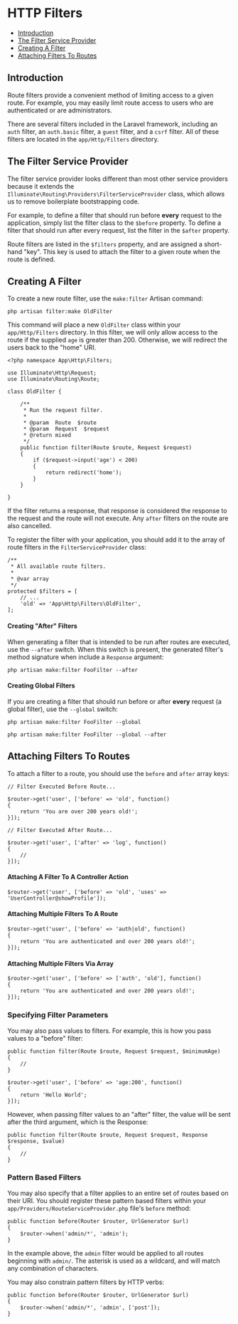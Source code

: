 # HTTP Filters

- [Introduction](#introduction)
- [The Filter Service Provider](#the-filter-service-provider)
- [Creating A Filter](#creating-a-filter)
- [Attaching Filters To Routes](#attaching-filters-to-routes)

<a name="introduction"></a>
## Introduction

Route filters provide a convenient method of limiting access to a given route. For example, you may easily limit route access to users who are authenticated or are administrators.

There are several filters included in the Laravel framework, including an `auth` filter, an `auth.basic` filter, a `guest` filter, and a `csrf` filter. All of these filters are located in the `app/Http/Filters` directory.

<a name="the-filter-service-provider"></a>
## The Filter Service Provider

The filter service provider looks different than most other service providers because it extends the `Illuminate\Routing\Providers\FilterServiceProvider` class, which allows us to remove boilerplate bootstrapping code.

For example, to define a filter that should run before **every** request to the application, simply list the filter class to the `$before` property. To define a filter that should run after every request, list the filter in the `$after` property.

Route filters are listed in the `$filters` property, and are assigned a short-hand "key". This key is used to attach the filter to a given route when the route is defined.

<a name="creating-a-filter"></a>
## Creating A Filter

To create a new route filter, use the `make:filter` Artisan command:

	php artisan filter:make OldFilter

This command will place a new `OldFilter` class within your `app/Http/Filters` directory. In this filter, we will only allow access to the route if the supplied `age` is greater than 200. Otherwise, we will redirect the users back to the "home" URI.

	<?php namespace App\Http\Filters;

	use Illuminate\Http\Request;
	use Illuminate\Routing\Route;

	class OldFilter {

		/**
		 * Run the request filter.
		 *
		 * @param  Route  $route
		 * @param  Request  $request
		 * @return mixed
		 */
		public function filter(Route $route, Request $request)
		{
			if ($request->input('age') < 200)
			{
				return redirect('home');
			}
		}

	}

If the filter returns a response, that response is considered the response to the request and the route will not execute. Any `after` filters on the route are also cancelled.

To register the filter with your application, you should add it to the array of route filters in the `FilterServiceProvider` class:

	/**
	 * All available route filters.
	 *
	 * @var array
	 */
	protected $filters = [
		// ...
		'old' => 'App\Http\Filters\OldFilter',
	];

#### Creating "After" Filters

When generating a filter that is intended to be run after routes are executed, use the `--after` switch. When this switch is present, the generated filter's method signature when include a `Response` argument:

	php artisan make:filter FooFilter --after

#### Creating Global Filters

If you are creating a filter that should run before or after **every** request (a global filter), use the `--global` switch:

	php artisan make:filter FooFilter --global

	php artisan make:filter FooFilter --global --after

<a name="attaching-filters-to-routes"></a>
## Attaching Filters To Routes

To attach a filter to a route, you should use the `before` and `after` array keys:

	// Filter Executed Before Route...

	$router->get('user', ['before' => 'old', function()
	{
		return 'You are over 200 years old!';
	}]);

	// Filter Executed After Route...

	$router->get('user', ['after' => 'log', function()
	{
		//
	}]);

#### Attaching A Filter To A Controller Action

	$router->get('user', ['before' => 'old', 'uses' => 'UserController@showProfile']);

#### Attaching Multiple Filters To A Route

	$router->get('user', ['before' => 'auth|old', function()
	{
		return 'You are authenticated and over 200 years old!';
	}]);

#### Attaching Multiple Filters Via Array

	$router->get('user', ['before' => ['auth', 'old'], function()
	{
		return 'You are authenticated and over 200 years old!';
	}]);

### Specifying Filter Parameters

You may also pass values to filters. For example, this is how you pass values to a "before" filter:

	public function filter(Route $route, Request $request, $minimumAge)
	{
		//
	}

	$router->get('user', ['before' => 'age:200', function()
	{
		return 'Hello World';
	}]);

However, when passing filter values to an "after" filter, the value will be sent after the third argument, which is the Response:

	public function filter(Route $route, Request $request, Response $response, $value)
	{
		//
	}

### Pattern Based Filters

You may also specify that a filter applies to an entire set of routes based on their URI. You should register these pattern based filters within your `app/Providers/RouteServiceProvider.php` file's `before` method:

	public function before(Router $router, UrlGenerator $url)
	{
		$router->when('admin/*', 'admin');
	}

In the example above, the `admin` filter would be applied to all routes beginning with `admin/`. The asterisk is used as a wildcard, and will match any combination of characters.

You may also constrain pattern filters by HTTP verbs:

	public function before(Router $router, UrlGenerator $url)
	{
		$router->when('admin/*', 'admin', ['post']);
	}